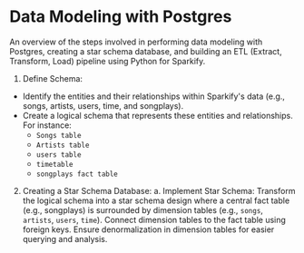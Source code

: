 # Data Modeling with Postgres
An overview of the steps involved in performing data modeling with Postgres, creating a star schema database, and building an ETL (Extract, Transform, Load) pipeline using Python for Sparkify. <br>
1. Define Schema:
* Identify the entities and their relationships within Sparkify's data (e.g., songs, artists, users, time, and songplays).<br>
* Create a logical schema that represents these entities and relationships. For instance:<br>
     * `Songs table`
     * `Artists table`
     * `users table`
     * `timetable`
     * `songplays fact table`
2. Creating a Star Schema Database:
a. Implement Star Schema:
Transform the logical schema into a star schema design where a central fact table (e.g., songplays) is surrounded by dimension tables (e.g., `songs`, `artists`, `users`, `time`).
Connect dimension tables to the fact table using foreign keys.
Ensure denormalization in dimension tables for easier querying and analysis.
